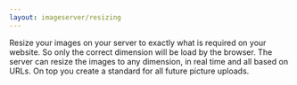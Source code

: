 ```yaml
---
layout: imageserver/resizing
---
```

Resize your images on your server to exactly what is required on your website. So only the correct dimension will be load by the browser. The server can resize the images to any dimension, in real time and all based on URLs. On top you create a standard for all future picture uploads. 
